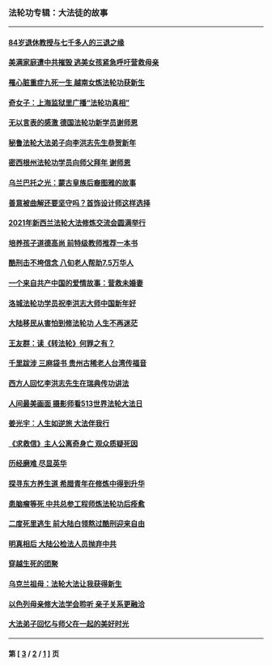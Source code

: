 ### 法轮功专辑：大法徒的故事
---
#### [84岁退休教授与七千多人的三退之缘](../../pages/nf1147481/n13796650.md?11180430) 
#### [美满家庭遭中共摧毁 逃美女孩紧急呼吁营救母亲](../../pages/nf1147481/n13792859.md?11180430) 
#### [罹心脏重症九死一生 越南女炼法轮功获新生](../../pages/nf1147481/n13732766.md?11180430) 
#### [奇女子：上海监狱里广播“法轮功真相”](../../pages/nf1147481/n13726443.md?11180430) 
#### [无以言表的感激 德国法轮功新学员谢师恩](../../pages/nf1147481/n13543790.md?11180430) 
#### [秘鲁法轮大法弟子向李洪志先生恭贺新年](../../pages/nf1147481/n13540182.md?11180430) 
#### [密西根州法轮功学员向师父拜年 谢师恩](../../pages/nf1147481/n13538183.md?11180430) 
#### [乌兰巴托之光：蒙古皇族后裔图雅的故事](../../pages/nf1147481/n13155759.md?11180430) 
#### [善意被曲解还要坚守吗？首饰设计师这样选择](../../pages/nf1147481/n13077575.md?11180430) 
#### [2021年新西兰法轮大法修炼交流会圆满举行](../../pages/nf1147481/n13033149.md?11180430) 
#### [培养孩子道德高尚 前特级教师推荐一本书](../../pages/nf1147481/n12938640.md?11180430) 
#### [酷刑击不垮信念 八旬老人帮助7.5万华人](../../pages/nf1147481/n12880712.md?11180430) 
#### [一个来自共产中国的爱情故事：营救未婚妻](../../pages/nf1147481/n12778386.md?11180430) 
#### [洛城法轮功学员祝李洪志大师中国新年好](../../pages/nf1147481/n12724685.md?11180430) 
#### [大陆移民从害怕到修法轮功 人生不再迷茫](../../pages/nf1147481/n12414325.md?11180430) 
#### [王友群：读《转法轮》何罪之有？](../../pages/nf1147481/n12408647.md?11180430) 
#### [千里跋涉 三麻袋书 贵州古稀老人台湾传福音](../../pages/nf1147481/n12198750.md?11180430) 
#### [西方人回忆李洪志先生在瑞典传功讲法](../../pages/nf1147481/n12099607.md?11180430) 
#### [人间最美画面 摄影师看513世界法轮大法日](../../pages/nf1147481/n12094118.md?11180430) 
#### [姜光宇：人生如逆旅 大法伴我行](../../pages/nf1147481/n12088664.md?11180430) 
#### [《求救信》主人公离奇身亡 观众质疑死因](../../pages/nf1147481/n11845215.md?11180430) 
#### [历经磨难 尽显英华](../../pages/nf1147481/n11723297.md?11180430) 
#### [探寻东方养生道 希腊青年在修炼中得到升华](../../pages/nf1147481/n11494502.md?11180430) 
#### [患脑瘤等死 中共总参工程师炼法轮功后痊愈](../../pages/nf1147481/n11466682.md?11180430) 
#### [二度死里逃生 前大陆白领熬过酷刑迎来自由](../../pages/nf1147481/n11368594.md?11180430) 
#### [明真相后 大陆公检法人员抛弃中共](../../pages/nf1147481/n11358618.md?11180430) 
#### [穿越生死的团聚](../../pages/nf1147481/n11258922.md?11180430) 
#### [乌克兰祖母：法轮大法让我获得新生](../../pages/nf1147481/n11269457.md?11180430) 
#### [以色列母亲修大法学会聆听 亲子关系更融洽](../../pages/nf1147481/n11268195.md?11180430) 
#### [大法弟子回忆与师父在一起的美好时光](../../pages/nf1147481/n11267759.md?11180430) 

---
#### 第 [ [3](./3.md?11180430) / [2](./2.md?11180430) / [1](./1.md?11180430) ] 页

